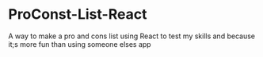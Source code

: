 
# ProConst-List-React
 A way to make a pro and cons list using React to test my skills and because it;s more fun than using someone elses app